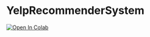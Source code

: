 # YelpRecommenderSystem

[![Open In Colab](https://colab.research.google.com/assets/colab-badge.svg)](https://colab.research.google.com/github/lukebella/YelpRecommenderSystem/blob/master/yelp_recommender.ipynb)

